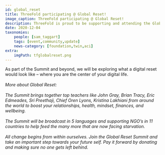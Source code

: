 ```yaml
---
id: global_reset
title: ThreeFold participating @ Global Reset!
image_caption: ThreeFold participating @ Global Reset!
description: ThreeFold is proud to be supporting and attending the Global Reset Summit taking place this weekend, December 5 & 6.
date: 2020-12-04
taxonomies:
    people: [sam_taggart]
    tags: [event,community,update]
    news-category: [foundation,twin,aci]
extra:
    imgPath: tfglobalreset.png
---
```


As part of the Summit and beyond, we will be exploring what a digital reset would look like – where you are the center of your digital life.
<br/>
<br/>
*More about Global Reset:*
<br/>
<br/>
*The Summit brings together top teachers like John Gray, Brian Tracy, Eric Edmeades, Sri Preethaji, Chief Oren Lyons, Kristina Lakhiani  from around the world to boost your relationships, health, mindset, finances, and wellbeing.*
<br/>
<br/>
*The Summit will be broadcast in 5 languages and supporting NGO’s in 11 countries to help feed the many more that are now facing starvation.*
<br/>
<br/>
*All change begins from within ourselves. Join the Global Reset Summit and take an important step towards your future self. Pay it forward by donating and making sure no one gets left behind.*